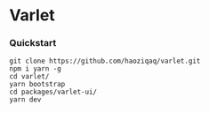 # Varlet

### Quickstart

```shell
git clone https://github.com/haoziqaq/varlet.git
npm i yarn -g
cd varlet/
yarn bootstrap
cd packages/varlet-ui/
yarn dev
```
